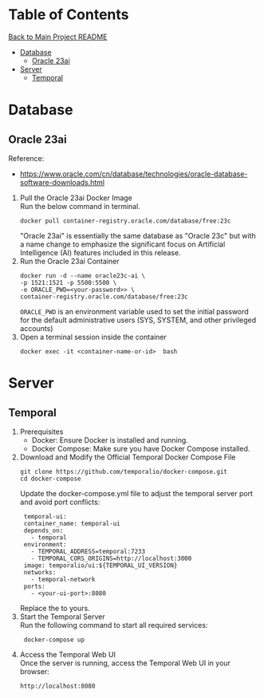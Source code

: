 # Table of Contents
[Back to Main Project README](../README.md)
- [Database](#database)
  - [Oracle 23ai](#oracle-23ai)
- [Server](#server)
  - [Temporal](#temporal)
# Database
## Oracle 23ai
Reference:  
  * https://www.oracle.com/cn/database/technologies/oracle-database-software-downloads.html

1. Pull the Oracle 23ai Docker Image  
     Run the below command in terminal.
     ```text
     docker pull container-registry.oracle.com/database/free:23c
     ```
    "Oracle 23ai" is essentially the same database as "Oracle 23c" but with a name change to emphasize the significant focus on Artificial Intelligence (AI) features included in this release.
2. Run the Oracle 23ai Container
    ```text
    docker run -d --name oracle23c-ai \
    -p 1521:1521 -p 5500:5500 \
    -e ORACLE_PWD=<your-password>> \
    container-registry.oracle.com/database/free:23c
    ```
    `ORACLE_PWD` is an environment variable used to set the initial password for the default administrative users (SYS, SYSTEM, and other privileged accounts)
3. Open a terminal session inside the container
    ```text
    docker exec -it <container-name-or-id>  bash
    ```
# Server
## Temporal
1. Prerequisites
    * Docker: Ensure Docker is installed and running.
    * Docker Compose: Make sure you have Docker Compose installed.
2. Download and Modify the Official Temporal Docker Compose File
    ```text
    git clone https://github.com/temporalio/docker-compose.git
    cd docker-compose
    ```
    Update the docker-compose.yml file to adjust the temporal server port and avoid port conflicts:
    ```
     temporal-ui:
     container_name: temporal-ui
     depends_on:
       - temporal
     environment:
       - TEMPORAL_ADDRESS=temporal:7233
       - TEMPORAL_CORS_ORIGINS=http://localhost:3000
     image: temporalio/ui:${TEMPORAL_UI_VERSION}
     networks:
       - temporal-network
     ports:
       - <your-ui-port>:8080
    ```
   Replace the <your-ui-port> to yours.
3. Start the Temporal Server  
   Run the following command to start all required services:
   ```text
    docker-compose up
    ```
4. Access the Temporal Web UI  
   Once the server is running, access the Temporal Web UI in your browser:
    ```text
    http://localhost:8080
    ```
